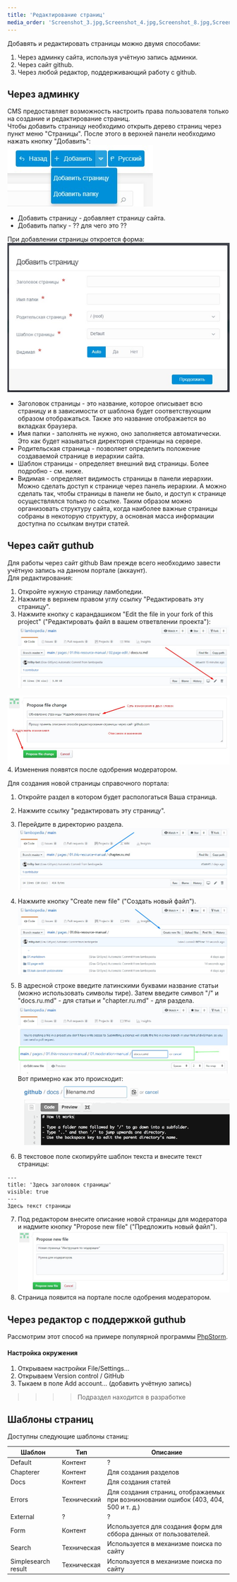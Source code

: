 ```yaml
---
title: 'Редактирование страниц'
media_order: 'Screenshot_3.jpg,Screenshot_4.jpg,Screenshot_8.jpg,Screenshot_9.jpg,Screenshot_10.jpg,Screenshot_11.jpg,Screenshot_12.jpg,create_dir.gif'
---
```


Добавять и редактировать страницы можно двумя способами:
1. Через админку сайта, используя учётную запись админки.
2. Через сайт github.
3. Через любой редактор, поддерживающий работу с github.  

## Через админку
CMS предоставляет возможность настроить права пользователя только на создание и редактирование страниц.  
Чтобы добавить страницу необходимо открыть дерево страниц через пункт меню "Страницы". После этого в верхней панели необходимо нажать кнопку "Добавить":  
![](Screenshot_3.jpg)

+ Добавить страницу - добавляет страницу сайта.
+ Добавить папку - ?? для чего это ??

При добавлении страницы откроется форма:  
![](Screenshot_4.jpg)

* Заголовок страницы - это название, которое описывает всю страницу и в зависимости от шаблона будет соответствующим образом отображаться. Также это название отображается во вкладках браузера.
* Имя папки - заполнять не нужно, оно заполняется автоматически. Это как будет называться директория страницы на сервере. 
* Родительская страница - позволяет определить положение создаваемой странице в иерархии сайта.
* Шаблон страницы - определяет внешний вид страницы. Более подробно - см. ниже.
* Видимая - определяет видимость страницы в панели иерархии. Можно сделать доступ к странице через панель иерархии. А можно сделать так, чтобы страницы в панели не было, и доступ к странице осуществлялся только по ссылке. Таким образом можно организовать структуру сайта, когда наиболее важные страницы собраны в некоторую структуру, а основная масса информации доступна по ссылкам внутри статей.

## Через сайт guthub
Для работы через сайт github Вам прежде всего необходимо завести учётную запись на данном портале (аккаунт).  
Для редактирования:  
1. Откройте нужную страницу ламбопедии.
2. Нажмите в верхнем правом углу ссылку "Редактировать эту страницу".
3. Нажмите кнопку с карандашиком "Edit the file in your fork of this project" ("Редактировать файл в вашем ответвлении проекта"):
![](Screenshot_8.jpg)

![](Screenshot_9.jpg)
4. Изменения появятся после одобрения модератором.

Для создания новой страницы справочного портала:
1. Откройте раздел в котором будет распологаться Ваша страница.
2. Нажмите ссылку "редактировать эту страницу".
3. Перейдите в директорию раздела.
![](Screenshot_10.jpg)

4. Нажмите кнопку "Create new file" ("Создать новый файл").
![](Screenshot_11.jpg)

5. В адресной строке введите латинскими буквами название статьи (можно использовать символы тире). Затем введите символ "/" и "docs.ru.md" - для статьи и "chapter.ru.md" - для раздела. 
![](Screenshot_12.jpg)
Вот примерно как это происходит:
![](create_dir.gif)

6. В текстовое поле скопируйте шаблон текста и внесите текст страницы:
``` markup
---
title: 'Здесь заголовок страницы'
visible: true
---
Здесь текст страницы
```  

7. Под редактором внесите описание новой страницы для модератора и надмите кнопку "Propose new file" ("Предложить новый файл").
![](Screenshot_13.jpg)
8. Страница появится на портале после одобрения модератором.

## Через редактор с поддержкой guthub
Рассмотрим этот способ на примере популярной программы [PhpStorm](https://www.jetbrains.com/phpstorm/).

#### Настройка окружения
1. Открываем настройки File/Settings...
1. Открываем Version control / GitHub
1. Тыкаем в поле Add account... (добавить учётную запись)

>>>> Подраздел находится в разработке

## Шаблоны страниц
Доступны следующие шаблоны станиц:  

| Шаблон | Тип | Описание |
| -------------- | -------------- | --------------- |
| Default | Контент | ? |
| Chapterer | Контент | Для создания разделов |
| Docs | Контент | Для создания статей |
| Errors | Технический | Для создания страниц, отображаемых при возникновании ошибок (403, 404, 500 и т. д.) |
| External | ? | ? |
| Form | Контент | Используется для создания форм для сббора данных от пользователей. |
| Search | Техническая | Используется в механизме поиска по сайту |
| Simplesearch result | Техническая | Используется в механизме поиска по сайту |